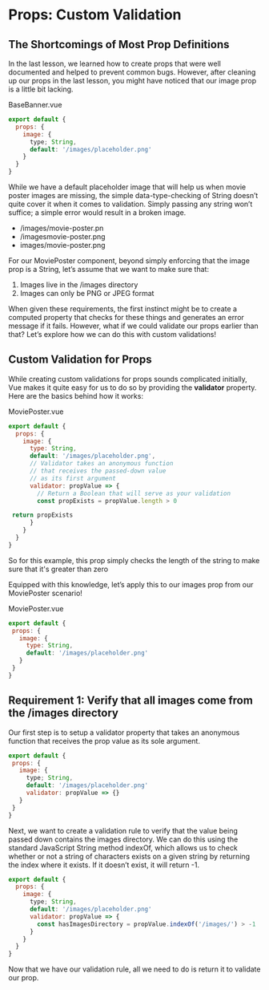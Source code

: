 # Props: Custom Validation

## The Shortcomings of Most Prop Definitions

In the last lesson, we learned how to create props that were well documented and helped to prevent common bugs. However, after cleaning up our props in the last lesson, you might have noticed that our image prop is a little bit lacking.

 BaseBanner.vue

```javaScript
export default {
  props: {
    image: {
      type; String,
      default: '/images/placeholder.png' 
    }
  }
}
```

While we have a default placeholder image that will help us when movie poster images are missing, the simple data-type-checking of String doesn’t quite cover it when it comes to validation. Simply passing any string won’t suffice; a simple error would result in a broken image.

- /images/movie-poster.pn
- /imagesmovie-poster.png
- images/movie-poster.png

For our MoviePoster component, beyond simply enforcing that the image prop is a String, let’s assume that we want to make sure that:

1. Images live in the /images directory
2. Images can only be PNG or JPEG format

When given these requirements, the first instinct might be to create a computed property that checks for these things and generates an error message if it fails. However, what if we could validate our props earlier than that? Let’s explore how we can do this with custom validations!

## Custom Validation for Props

While creating custom validations for props sounds complicated initially, Vue makes it quite easy for us to do so by providing the __validator__ property. Here are the basics behind how it works:

MoviePoster.vue

```javaScript
export default {
  props: {
    image: {
      type: String,
      default: '/images/placeholder.png',
      // Validator takes an anonymous function 
      // that receives the passed-down value
      // as its first argument
      validator: propValue => {
        // Return a Boolean that will serve as your validation
        const propExists = propValue.length > 0

 return propExists
      }  
    }
  }
}
```

So for this example, this prop simply checks the length of the string to make sure that it's greater than zero

Equipped with this knowledge, let’s apply this to our images prop from our MoviePoster scenario!

 MoviePoster.vue

 ```javaScript
export default {
  props: {
    image: {
      type: String,
      default: '/images/placeholder.png' 
    }
  }
}
```

## Requirement 1: Verify that all images come from the /images directory

Our first step is to setup a validator property that takes an anonymous function that receives the prop value as its sole argument.

 ```javaScript
export default {
  props: {
    image: {
      type; String,
      default: '/images/placeholder.png' 
      validator: propValue => {}
    }
  }
}
```

Next, we want to create a validation rule to verify that the value being passed down contains the images directory. We can do this using the standard JavaScript String method indexOf, which allows us to check whether or not a string of characters exists on a given string by returning the index where it exists. If it doesn’t exist, it will return -1.

```javaScript
export default {
  props: {
    image: {
      type; String,
      default: '/images/placeholder.png' 
      validator: propValue => {
        const hasImagesDirectory = propValue.indexOf('/images/') > -1
      }
    }
  }
}
```

Now that we have our validation rule, all we need to do is return it to validate our prop.
